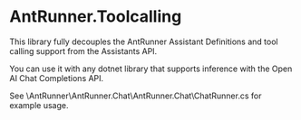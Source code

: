 # AntRunner.Toolcalling

This library fully decouples the AntRunner Assistant Definitions and tool calling support from the Assistants API.

You can use it with any dotnet library that supports inference with the Open AI Chat Completions API.

See \AntRunner\AntRunner.Chat\AntRunner.Chat\ChatRunner.cs for example usage.